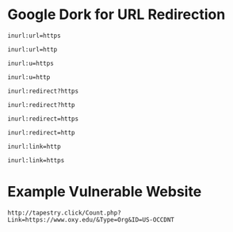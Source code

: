 # Google Dork for URL Redirection

```
inurl:url=https

inurl:url=http

inurl:u=https

inurl:u=http

inurl:redirect?https

inurl:redirect?http

inurl:redirect=https

inurl:redirect=http

inurl:link=http

inurl:link=https
```


# Example Vulnerable Website
`http://tapestry.click/Count.php?Link=https://www.oxy.edu/&Type=Org&ID=US-OCCDNT`